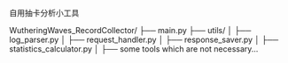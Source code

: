 自用抽卡分析小工具

WutheringWaves_RecordCollector/
├── main.py
├── utils/
│   ├── log_parser.py
│   ├── request_handler.py
│   ├── response_saver.py
│   ├── statistics_calculator.py
│   ├── some tools which are not necessary...
